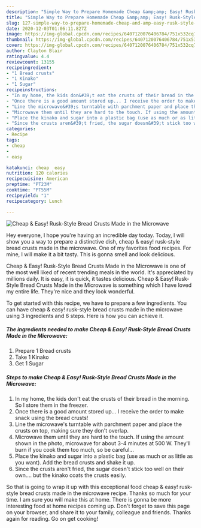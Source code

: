 ```yaml
---
description: "Simple Way to Prepare Homemade Cheap &amp;amp; Easy! Rusk-Style Bread Crusts Made in the Microwave"
title: "Simple Way to Prepare Homemade Cheap &amp;amp; Easy! Rusk-Style Bread Crusts Made in the Microwave"
slug: 127-simple-way-to-prepare-homemade-cheap-and-amp-easy-rusk-style-bread-crusts-made-in-the-microwave
date: 2020-12-03T01:06:11.827Z
image: https://img-global.cpcdn.com/recipes/6407120076406784/751x532cq70/cheap-easy-rusk-style-bread-crusts-made-in-the-microwave-recipe-main-photo.jpg
thumbnail: https://img-global.cpcdn.com/recipes/6407120076406784/751x532cq70/cheap-easy-rusk-style-bread-crusts-made-in-the-microwave-recipe-main-photo.jpg
cover: https://img-global.cpcdn.com/recipes/6407120076406784/751x532cq70/cheap-easy-rusk-style-bread-crusts-made-in-the-microwave-recipe-main-photo.jpg
author: Clayton Blair
ratingvalue: 4.4
reviewcount: 13155
recipeingredient:
- "1 Bread crusts"
- "1 Kinako"
- "1 Sugar"
recipeinstructions:
- "In my home, the kids don&#39;t eat the crusts of their bread in the morning. So I store them in the freezer."
- "Once there is a good amount stored up... I receive the order to make snack using the bread crusts!"
- "Line the microwave&#39;s turntable with parchment paper and place the crusts on top, making sure they don&#39;t overlap."
- "Microwave them until they are hard to the touch. If using the amount shown in the photo, microwave for about 3-4 minutes at 500 W. They&#39;ll burn if you cook them too much, so be careful..."
- "Place the kinako and sugar into a plastic bag (use as much or as little as you want). Add the bread crusts and shake it up."
- "Since the crusts aren&#39;t fried, the sugar doesn&#39;t stick too well on their own.... but the kinako coats the crusts easily."
categories:
- Recipe
tags:
- cheap
- 
- easy

katakunci: cheap  easy 
nutrition: 120 calories
recipecuisine: American
preptime: "PT23M"
cooktime: "PT55M"
recipeyield: "1"
recipecategory: Lunch

---
```



![Cheap &amp; Easy! Rusk-Style Bread Crusts Made in the Microwave](https://img-global.cpcdn.com/recipes/6407120076406784/751x532cq70/cheap-easy-rusk-style-bread-crusts-made-in-the-microwave-recipe-main-photo.jpg)

Hey everyone, I hope you're having an incredible day today. Today, I will show you a way to prepare a distinctive dish, cheap &amp; easy! rusk-style bread crusts made in the microwave. One of my favorites food recipes. For mine, I will make it a bit tasty. This is gonna smell and look delicious.

Cheap &amp; Easy! Rusk-Style Bread Crusts Made in the Microwave is one of the most well liked of recent trending meals in the world. It's appreciated by millions daily. It is easy, it is quick, it tastes delicious. Cheap &amp; Easy! Rusk-Style Bread Crusts Made in the Microwave is something which I have loved my entire life. They're nice and they look wonderful.




To get started with this recipe, we have to prepare a few ingredients. You can have cheap &amp; easy! rusk-style bread crusts made in the microwave using 3 ingredients and 6 steps. Here is how you can achieve it.

<!--inarticleads1-->

##### The ingredients needed to make Cheap &amp; Easy! Rusk-Style Bread Crusts Made in the Microwave:

1. Prepare 1 Bread crusts
1. Take 1 Kinako
1. Get 1 Sugar




<!--inarticleads2-->

##### Steps to make Cheap &amp; Easy! Rusk-Style Bread Crusts Made in the Microwave:

1. In my home, the kids don&#39;t eat the crusts of their bread in the morning. So I store them in the freezer.
1. Once there is a good amount stored up... I receive the order to make snack using the bread crusts!
1. Line the microwave&#39;s turntable with parchment paper and place the crusts on top, making sure they don&#39;t overlap.
1. Microwave them until they are hard to the touch. If using the amount shown in the photo, microwave for about 3-4 minutes at 500 W. They&#39;ll burn if you cook them too much, so be careful...
1. Place the kinako and sugar into a plastic bag (use as much or as little as you want). Add the bread crusts and shake it up.
1. Since the crusts aren&#39;t fried, the sugar doesn&#39;t stick too well on their own.... but the kinako coats the crusts easily.




So that is going to wrap it up with this exceptional food cheap &amp; easy! rusk-style bread crusts made in the microwave recipe. Thanks so much for your time. I am sure you will make this at home. There is gonna be more interesting food at home recipes coming up. Don't forget to save this page on your browser, and share it to your family, colleague and friends. Thanks again for reading. Go on get cooking!
